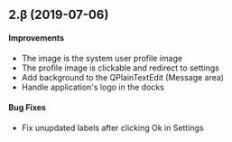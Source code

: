 <a name="2.β"></a>
## 2.β (2019-07-06)

#### Improvements

*   The image is the system user profile image
*   The profile image is clickable and redirect to settings
*   Add background to the QPlainTextEdit (Message area)
*   Handle application's logo in the docks

#### Bug Fixes

*   Fix unupdated labels after clicking Ok in Settings


